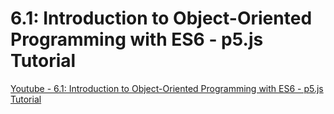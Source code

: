 #    6.1: Introduction to Object-Oriented Programming with ES6 - p5.js Tutorial

[Youtube - 6.1: Introduction to Object-Oriented Programming with ES6 - p5.js Tutorial](https://www.youtube.com/watch?v=xG2Vbnv0wvg)